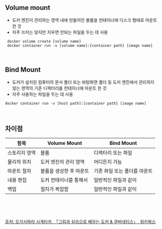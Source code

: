 <br />

## Volume mount

- 도커 엔진이 관리하는 영역 내에 만들어진 볼륨을 컨테이너에 디스크 형태로 마운트 한 것
- 자주 쓰지는 않지만 지우면 안되는 파일을 두는 데 사용

```docker
 docker volume create [volume name]
 docker container run -v [volume name]:[container path] [image name]
```

<br />

## Bind Mount

- 도커가 설치된 컴퓨터의 문서 폴더 또는 바탕화면 폴더 등 도커 엔진에서 관리하지 않는 영역의 기존 디렉터리를 컨테이너에 마운트 한 것
- 자주 사용하는 파일을 두는 데 사용

```docker
docker container run -v [host path]:[container path] [image name]
```

<br />

## 차이점

| 항목          | Volume Mount            | Bind Mount                   |
| ------------- | ----------------------- | ---------------------------- |
| 스토리지 영역 | 볼륨                    | 디렉터리 또는 파일           |
| 물리적 위치   | 도커 엔진의 관리 영역   | 어디든지 가능                |
| 마운트 절차   | 볼륨을 생성한 후 마운트 | 기존 파일 또는 폴더를 마운트 |
| 내용 편집     | 도커 컨테이너를 통해서  | 일반적인 파일과 같이         |
| 백업          | 절차가 복잡함           | 일반적인 파일과 같이         |

<br />
<br />
<br />

[출처: 오가사와라 시게타카, 「그림과 실습으로 배우는 도커 & 쿠버네티스」, 위키북스](https://wikibook.co.kr/dkkb/)

<br />
